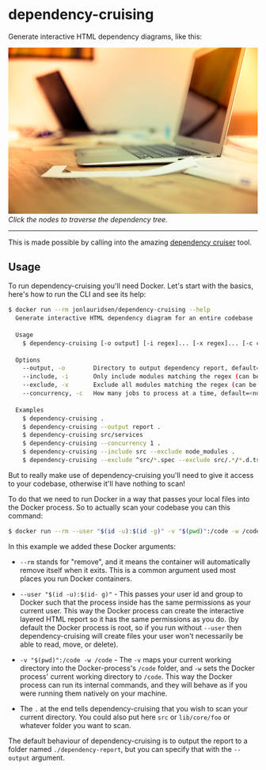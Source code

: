 # dependency-cruising

Generate interactive HTML dependency diagrams, like this:

[![Screenshot from the interactive layered HTML report](./docs/html-example.png)](https://google.com)
_Click the nodes to traverse the dependency tree._

---
This is made possible by calling into the amazing
[dependency cruiser](https://github.com/sverweij/dependency-cruiser) tool.

## Usage

To run dependency-cruising you'll need Docker. Let's start with the basics, here's how to run the CLI and see its help:

```bash
$ docker run --rm jonlauridsen/dependency-cruising --help
  Generate interactive HTML dependency diagram for an entire codebase

  Usage
    $ dependency-cruising [-o output] [-i regex]... [-x regex]... [-c concurrency] <paths_to_scan>

  Options
    --output, -o        Directory to output dependency report, default=dependency-report
    --include, -i       Only include modules matching the regex (can be specified multiple times)
    --exclude, -x       Exclude all modules matching the regex (can be specified multiple times)
    --concurrency, -c   How many jobs to process at a time, default=<number of cpus / 2>

  Examples
    $ dependency-cruising .
    $ dependency-cruising --output report .
    $ dependency-cruising src/services
    $ dependency-cruising --concurrency 1 .
    $ dependency-cruising --include src --exclude node_modules .
    $ dependency-cruising --exclude ^src/*.spec --exclude src/.*/*.d.ts src/services
```

But to really make use of dependency-cruising you'll need to give it access to your codebase, otherwise it'll have
nothing to scan!

To do that we need to run Docker in a way that passes your local files into the Docker process. So to actually scan your
codebase you can this command:

```bash
$ docker run --rm --user "$(id -u):$(id -g)" -v "$(pwd)":/code -w /code jonlauridsen/dependency-cruising .
```

In this example we added these Docker arguments:

* `--rm` stands for "remove", and it means the container will automatically remove itself when it exits. This is a
  common argument used most places you run Docker containers.

* `--user "$(id -u):$(id- g)"` - This passes your user id and group to Docker such that the process inside has the same
  permissions as your current user. This way the Docker process can create the interactive layered HTML report so it has
  the same permissions as you do.
  (by default the Docker process is root, so if you run without `--user`
  then dependency-cruising will create files your user won't necessarily be able to read, move, or delete).

* `-v "$(pwd)":/code -w /code` - The `-v` maps your current working directory into the Docker-process's `/code` folder,
  and `-w` sets the Docker process' current working directory to `/code`. This way the Docker process can run its
  internal commands, and they will behave as if you were running them natively on your machine.

* The `.` at the end tells dependency-cruising that you wish to scan your current directory. You could also put
  here `src` or `lib/core/foo` or whatever folder you want to scan.

The default behaviour of dependency-cruising is to output the report to a folder named `./dependency-report`, but you
can specify that with the `--output` argument.
